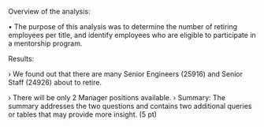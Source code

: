 Overview of the analysis:

• The purpose of this analysis was to determine the number of retiring employees per title, and identify employees who are eligible to participate in a mentorship program.

Results:

› We found out that there are many Senior Engineers (25916) and Senior Staff (24926) about to retire. 

› There will be only 2 Manager positions available. 
› 
Summary:
The summary addresses the two questions and contains two additional queries or tables that may provide more insight. (5 pt)
